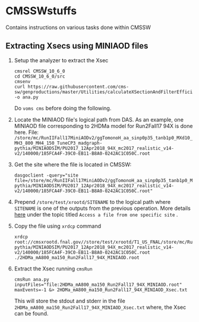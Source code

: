 # CMSSWstuffs
Contains instructions on various tasks done within CMSSW


## Extracting Xsecs using MINIAOD files
1. Setup the analyzer to extract the Xsec
   ```
   cmsrel CMSSW_10_6_0
   cd CMSSW_10_6_0/src
   cmsenv
   curl https://raw.githubusercontent.com/cms-sw/genproductions/master/Utilities/calculateXSectionAndFilterEfficiency/genXsec_cfg.py -o ana.py
   ```
   Do ```voms cms``` before doing the following.

2. Locate the MINIAOD file's logical path from DAS. As an example, one MINIAOD file corresponding to 2HDMa model for Run2Fall17 94X is done here. File: ```/store/mc/RunIIFall17MiniAODv2/ggTomonoH_aa_sinp0p35_tanb1p0_MXd10_MH3_800_MH4_150_TuneCP3_madgraph-pythia/MINIAODSIM/PU2017_12Apr2018_94X_mc2017_realistic_v14-v2/140000/185FCA4F-39C0-EB11-B8A0-0242AC1C050C.root```

3. Get the site where the file is located in CMSSW:
   ```
   dasgoclient -query="site file=/store/mc/RunIIFall17MiniAODv2/ggTomonoH_aa_sinp0p35_tanb1p0_MXd10_MH3_800_MH4_150_TuneCP3_madgraph-pythia/MINIAODSIM/PU2017_12Apr2018_94X_mc2017_realistic_v14-v2/140000/185FCA4F-39C0-EB11-B8A0-0242AC1C050C.root"
   ```

4. Prepend ```/store/test/xrootd/SITENAME``` to the logical path where ```SITENAME``` is one of the outputs from the previous operation. More details [here](https://twiki.cern.ch/twiki/bin/view/CMSPublic/WorkBookXrootdService) under the topic titled ```Access a file from one specific site``` .

5. Copy the file using ```xrdcp``` command
   ```
   xrdcp root://cmsxrootd.fnal.gov//store/test/xrootd/T1_US_FNAL/store/mc/RunIIFall17MiniAODv2/ggTomonoH_aa_sinp0p35_tanb1p0_MXd10_MH3_800_MH4_150_TuneCP3_madgraph-pythia/MINIAODSIM/PU2017_12Apr2018_94X_mc2017_realistic_v14-v2/140000/185FCA4F-39C0-EB11-B8A0-0242AC1C050C.root ./2HDMa_mA800_ma150_Run2Fall17_94X_MINIAOD.root
   ```

6. Extract the Xsec running ```cmsRun```
   ```
   cmsRun ana.py inputFiles="file:2HDMa_mA800_ma150_Run2Fall17_94X_MINIAOD.root" maxEvents=-1 &> 2HDMa_mA800_ma150_Run2Fall17_94X_MINIAOD_Xsec.txt
   ```
   This will store the stdout and stderr in the file ```2HDMa_mA800_ma150_Run2Fall17_94X_MINIAOD_Xsec.txt``` where, the Xsec can be found. 
